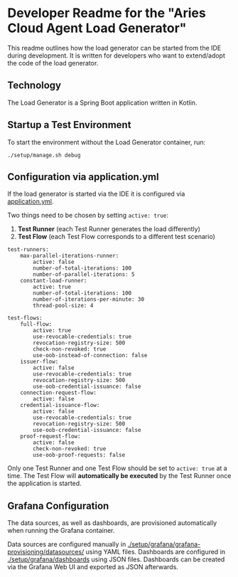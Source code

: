 # Developer Readme for the "Aries Cloud Agent Load Generator"

This readme outlines how the load generator can be started from the IDE during development. It is written for developers
who want to extend/adopt the code of the load generator.

## Technology

The Load Generator is a Spring Boot application written in Kotlin.

## Startup a Test Environment

To start the environment without the Load Generator container, run:

```
./setup/manage.sh debug
```

## Configuration via application.yml

If the load generator is started via the IDE it is configured
via [application.yml](./src/main/resources/application.yml).

Two things need to be chosen by setting `active: true`:

1. **Test Runner** (each Test Runner generates the load differently)
2. **Test Flow** (each Test Flow corresponds to a different test scenario)

```
test-runners:
    max-parallel-iterations-runner:
        active: false
        number-of-total-iterations: 100
        number-of-parallel-iterations: 5
    constant-load-runner:
        active: true
        number-of-total-iterations: 100
        number-of-iterations-per-minute: 30
        thread-pool-size: 4

test-flows:
    full-flow:
        active: true
        use-revocable-credentials: true
        revocation-registry-size: 500
        check-non-revoked: true
        use-oob-instead-of-connection: false
    issuer-flow:
        active: false
        use-revocable-credentials: true
        revocation-registry-size: 500
        use-oob-credential-issuance: false
    connection-request-flow:
        active: false
    credential-issuance-flow:
        active: false
        use-revocable-credentials: true
        revocation-registry-size: 500
        use-oob-credential-issuance: false
    proof-request-flow:
        active: false
        check-non-revoked: true
        use-oob-proof-requests: false
```

Only one Test Runner and one Test Flow should be set to `active: true` at a time. The Test Flow will **automatically be
executed** by the Test Runner once the application is started.

## Grafana Configuration

The data sources, as well as dashboards, are provisioned automatically when running the Grafana container.

Data sources are configured manually
in [./setup/grafana/grafana-provisioning/datasources/](./setup/grafana/grafana-provisioning/datasources/) using YAML
files. Dashboards are configured in [./setup/grafana/dashboards](./setup/grafana/dashboards) using JSON files.
Dashboards can be created via the Grafana Web UI and exported as JSON afterwards.
